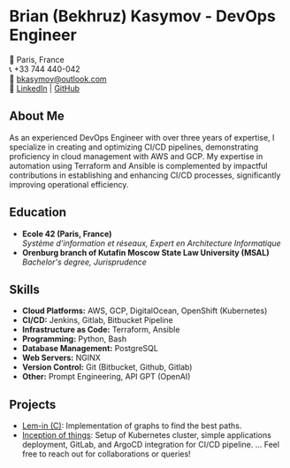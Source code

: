# Brian (Bekhruz) Kasymov - DevOps Engineer

📍 Paris, France  
📞 +33 744 440-042  
📧 [bkasymov@outlook.com](mailto:bkasymov@outlook.com)  
🔗 [LinkedIn](https://linkedin.com/in/bkasymov/) | [GitHub](https://github.com/bkasymov)

## About Me
As an experienced DevOps Engineer with over three years of expertise, I specialize in creating and optimizing CI/CD pipelines, demonstrating proficiency in cloud management with AWS and GCP. My expertise in automation using Terraform and Ansible is complemented by impactful contributions in establishing and enhancing CI/CD processes, significantly improving operational efficiency.

## Education

- **Ecole 42 (Paris, France)**  
  _Système d’information et réseaux, Expert en Architecture Informatique_
- **Orenburg branch of Kutafin Moscow State Law University (MSAL)**  
  _Bachelor's degree, Jurisprudence_

## Skills

- **Cloud Platforms:** AWS, GCP, DigitalOcean, OpenShift (Kubernetes)
- **CI/CD:** Jenkins, Gitlab, Bitbucket Pipeline
- **Infrastructure as Code:** Terraform, Ansible
- **Programming:** Python, Bash
- **Database Management:** PostgreSQL
- **Web Servers:** NGINX
- **Version Control:** Git (Bitbucket, Github, Gitlab)
- **Other:** Prompt Engineering, API GPT (OpenAI)

## Projects

- [Lem-in (C)](https://github.com/behaqos/lem-in): Implementation of graphs to find the best paths.
- [Inception of things](https://github.com/behaqos/inception-of-things): Setup of Kubernetes cluster, simple applications deployment, GitLab, and ArgoCD integration for CI/CD pipeline.
...
Feel free to reach out for collaborations or queries!
